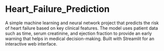 # Heart_Failure_Prediction
A simple machine learning and neural network project that predicts the risk of heart failure based on key clinical features. The model uses patient data such as time, serum creatinine, and ejection fraction to provide an early warning that helps in medical decision-making. Built with Streamlit for an interactive web interface.
